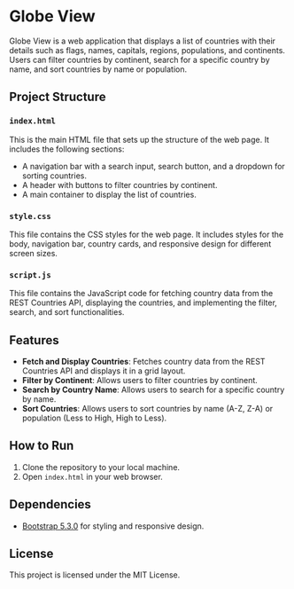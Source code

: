 # Globe View

Globe View is a web application that displays a list of countries with their details such as flags, names, capitals, regions, populations, and continents. Users can filter countries by continent, search for a specific country by name, and sort countries by name or population.

## Project Structure

### `index.html`

This is the main HTML file that sets up the structure of the web page. It includes the following sections:
- A navigation bar with a search input, search button, and a dropdown for sorting countries.
- A header with buttons to filter countries by continent.
- A main container to display the list of countries.

### `style.css`

This file contains the CSS styles for the web page. It includes styles for the body, navigation bar, country cards, and responsive design for different screen sizes.

### `script.js`

This file contains the JavaScript code for fetching country data from the REST Countries API, displaying the countries, and implementing the filter, search, and sort functionalities.

## Features

- **Fetch and Display Countries**: Fetches country data from the REST Countries API and displays it in a grid layout.
- **Filter by Continent**: Allows users to filter countries by continent.
- **Search by Country Name**: Allows users to search for a specific country by name.
- **Sort Countries**: Allows users to sort countries by name (A-Z, Z-A) or population (Less to High, High to Less).

## How to Run

1. Clone the repository to your local machine.
2. Open `index.html` in your web browser.

## Dependencies

- [Bootstrap 5.3.0](https://getbootstrap.com/) for styling and responsive design.

## License

This project is licensed under the MIT License.
